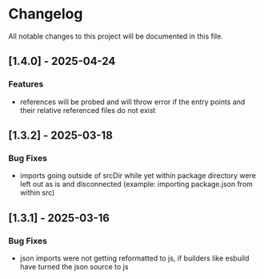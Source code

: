 # Changelog

All notable changes to this project will be documented in this file.

## [1.4.0] - 2025-04-24

### Features

- references will be probed and will throw error if the entry points and their relative referenced files do not exist

## [1.3.2] - 2025-03-18

### Bug Fixes

- imports going outside of srcDir while yet within package directory were left out as is and disconnected (example: importing package.json from within src)


## [1.3.1] - 2025-03-16

### Bug Fixes

- json imports were not getting reformatted to js, if builders like esbuild have turned the json source to js
